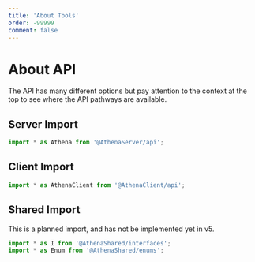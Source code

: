 ```yaml
---
title: 'About Tools'
order: -99999
comment: false
---
```


# About API

The API has many different options but pay attention to the context at the top to see where the API pathways are available.

## Server Import

```ts
import * as Athena from '@AthenaServer/api';
```

## Client Import

```ts
import * as AthenaClient from '@AthenaClient/api';
```

## Shared Import

This is a planned import, and has not be implemented yet in v5.

```ts
import * as I from '@AthenaShared/interfaces';
import * as Enum from '@AthenaShared/enums';
```
